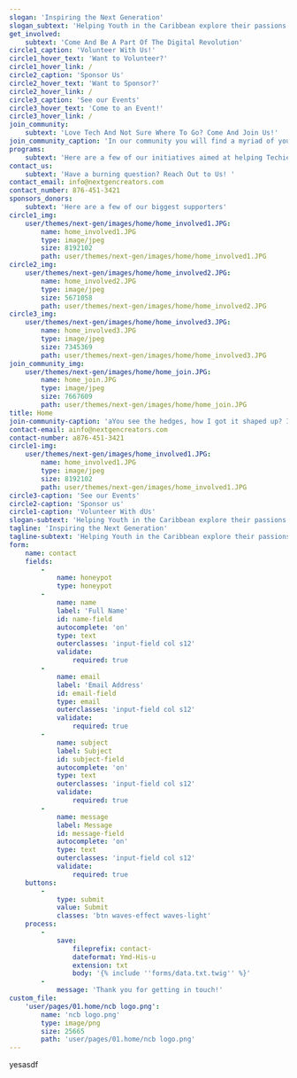 ```yaml
---
slogan: 'Inspiring the Next Generation'
slogan_subtext: 'Helping Youth in the Caribbean explore their passions as techies and entrepreneurs.'
get_involved:
    subtext: 'Come And Be A Part Of The Digital Revolution'
circle1_caption: 'Volunteer With Us!'
circle1_hover_text: 'Want to Volunteer?'
circle1_hover_link: /
circle2_caption: 'Sponsor Us'
circle2_hover_text: 'Want to Sponsor?'
circle2_hover_link: /
circle3_caption: 'See our Events'
circle3_hover_text: 'Come to an Event!'
circle3_hover_link: /
join_community:
    subtext: 'Love Tech And Not Sure Where To Go? Come And Join Us!'
join_community_caption: 'In our community you will find a myriad of youth personalities: experienced coders, tech-entrepreneurs, tech enthusiasts.'
programs:
    subtext: 'Here are a few of our initiatives aimed at helping Techies in the Caribbean'
contact_us:
    subtext: 'Have a burning question? Reach Out to Us! '
contact_email: info@nextgencreators.com
contact_number: 876-451-3421
sponsors_donors:
    subtext: 'Here are a few of our biggest supporters'
circle1_img:
    user/themes/next-gen/images/home/home_involved1.JPG:
        name: home_involved1.JPG
        type: image/jpeg
        size: 8192102
        path: user/themes/next-gen/images/home/home_involved1.JPG
circle2_img:
    user/themes/next-gen/images/home/home_involved2.JPG:
        name: home_involved2.JPG
        type: image/jpeg
        size: 5671058
        path: user/themes/next-gen/images/home/home_involved2.JPG
circle3_img:
    user/themes/next-gen/images/home/home_involved3.JPG:
        name: home_involved3.JPG
        type: image/jpeg
        size: 7345369
        path: user/themes/next-gen/images/home/home_involved3.JPG
join_community_img:
    user/themes/next-gen/images/home/home_join.JPG:
        name: home_join.JPG
        type: image/jpeg
        size: 7667609
        path: user/themes/next-gen/images/home/home_join.JPG
title: Home
join-community-caption: 'aYou see the hedges, how I got it shaped up? It’s important to shape up your hedges, it’s like getting a haircut, stay fresh. Eliptical talk. Fan luv. Find peace, life is like a water fall, you’ve gotta flow.'
contact-email: ainfo@nextgencreators.com
contact-number: a876-451-3421
circle1-img:
    user/themes/next-gen/images/home_involved1.JPG:
        name: home_involved1.JPG
        type: image/jpeg
        size: 8192102
        path: user/themes/next-gen/images/home_involved1.JPG
circle3-caption: 'See our Events'
circle2-caption: 'Sponsor us'
circle1-caption: 'Volunteer With dUs'
slogan-subtext: 'Helping Youth in the Caribbean explore their passions as techies and entrepreneurs.'
tagline: 'Inspiring the Next Generation'
tagline-subtext: 'Helping Youth in the Caribbean explore their passions as techies and entrepreneurs.'
form:
    name: contact
    fields:
        -
            name: honeypot
            type: honeypot
        -
            name: name
            label: 'Full Name'
            id: name-field
            autocomplete: 'on'
            type: text
            outerclasses: 'input-field col s12'
            validate:
                required: true
        -
            name: email
            label: 'Email Address'
            id: email-field
            type: email
            outerclasses: 'input-field col s12'
            validate:
                required: true
        -
            name: subject
            label: Subject
            id: subject-field
            autocomplete: 'on'
            type: text
            outerclasses: 'input-field col s12'
            validate:
                required: true
        -
            name: message
            label: Message
            id: message-field
            autocomplete: 'on'
            type: text
            outerclasses: 'input-field col s12'
            validate:
                required: true
    buttons:
        -
            type: submit
            value: Submit
            classes: 'btn waves-effect waves-light'
    process:
        -
            save:
                fileprefix: contact-
                dateformat: Ymd-His-u
                extension: txt
                body: '{% include ''forms/data.txt.twig'' %}'
        -
            message: 'Thank you for getting in touch!'
custom_file:
    'user/pages/01.home/ncb logo.png':
        name: 'ncb logo.png'
        type: image/png
        size: 25665
        path: 'user/pages/01.home/ncb logo.png'
---
```


yesasdf